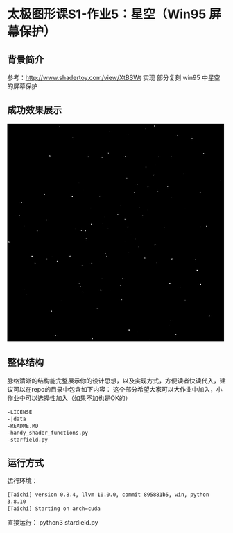 # 太极图形课S1-作业5：星空（Win95 屏幕保护）

## 背景简介
参考：http://www.shadertoy.com/view/XtBSWt 实现
部分复刻 win95 中星空的屏幕保护
## 成功效果展示
![starfield demo](./data/starfield.gif)
## 整体结构
脉络清晰的结构能完整展示你的设计思想，以及实现方式，方便读者快读代入，建议可以在repo的目录中包含如下内容：
这个部分希望大家可以大作业中加入，小作业中可以选择性加入（如果不加也是OK的）
```
-LICENSE
-|data
-README.MD
-handy_shader_functions.py
-starfield.py
```

## 运行方式
运行环境：
```
[Taichi] version 0.8.4, llvm 10.0.0, commit 895881b5, win, python 3.8.10
[Taichi] Starting on arch=cuda
```
直接运行： python3 stardield.py
